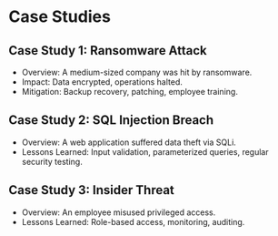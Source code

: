 # Case Studies

## Case Study 1: Ransomware Attack
- Overview: A medium-sized company was hit by ransomware.
- Impact: Data encrypted, operations halted.
- Mitigation: Backup recovery, patching, employee training.

## Case Study 2: SQL Injection Breach
- Overview: A web application suffered data theft via SQLi.
- Lessons Learned: Input validation, parameterized queries, regular security testing.

## Case Study 3: Insider Threat
- Overview: An employee misused privileged access.
- Lessons Learned: Role-based access, monitoring, auditing.
